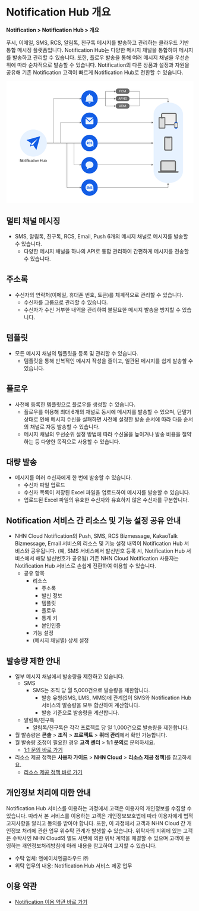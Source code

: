 <style>
.page__rnb .lst_rnb_item .rnb_item:first-of-type a {
    display: inline !important;
}
</style>
<h1>Notification Hub 개요</h1>

**Notification > Notification Hub > 개요**

푸시, 이메일, SMS, RCS, 알림톡, 친구톡 메시지를 발송하고 관리하는 클라우드 기반 통합 메시징 플랫폼입니다. Notification Hub는 다양한 메시지 채널을 통합하여 메시지를 발송하고 관리할 수 있습니다. 또한, 플로우 발송을 통해 여러 메시지 채널을 우선순위에 따라 순차적으로 발송할 수 있습니다. Notification의 다른 상품과 설정과 자원을 공유해 기존 Notification 고객이 빠르게 Notification Hub로 전환할 수 있습니다.

![전체 구조](../img/overview_800.png)

## 멀티 채널 메시징

* SMS, 알림톡, 친구톡, RCS, Email, Push 6개의 메시지 채널로 메시지를 발송할 수 있습니다.
  * 다양한 메시지 채널을 하나의 API로 통합 관리하여 간편하게 메시지를 전송할 수 있습니다.

## 주소록

* 수신자의 연락처(이메일, 휴대폰 번호, 토큰)를 체계적으로 관리할 수 있습니다.
  * 수신자를 그룹으로 관리할 수 있습니다.
  * 수신자가 수신 거부한 내역을 관리하여 불필요한 메시지 발송을 방지할 수 있습니다.

## 템플릿

* 모든 메시지 채널의 템플릿을 등록 및 관리할 수 있습니다.
  * 템플릿을 통해 반복적인 메시지 작성을 줄이고, 일관된 메시지를 쉽게 발송할 수 있습니다.

## 플로우

* 사전에 등록한 템플릿으로 플로우를 생성할 수 있습니다.
  * 플로우를 이용해 최대 6개의 채널로 동시에 메시지를 발송할 수 있으며, 단말기 상태로 인해 메시지 수신을 실패하면 사전에 설정한 발송 순서에 따라 다음 순서의 채널로 자동 발송할 수 있습니다.
  * 메시지 채널의 우선순위 설정 방법에 따라 수신율을 높이거나 발송 비용을 절약하는 등 다양한 목적으로 사용할 수 있습니다.

## 대량 발송

* 메시지를 여러 수신자에게 한 번에 발송할 수 있습니다.
  * 수신자 파일 업로드
  * 수신자 목록이 저장된 Excel 파일을 업로드하여 메시지를 발송할 수 있습니다.
  * 업로드된 Excel 파일의 유효한 수신자와 유효하지 않은 수신자를 구분합니다.

## Notification 서비스 간 리소스 및 기능 설정 공유 안내

* NHN Cloud Notification의 Push, SMS, RCS Bizmessage, KakaoTalk Bizmessage, Email 서비스의 리소스 및 기능 설정 내역이 Notification Hub 서비스와 공유됩니다. (예, SMS 서비스에서 발신번호 등록 시, Notification Hub 서비스에서 해당 발신번호가 공유됨)
  기존 NHN Cloud Notification 사용자는 Notification Hub 서비스로 손쉽게 전환하여 이용할 수 있습니다.
  * 공유 항목
    * 리소스
      * 주소록
      * 발신 정보
      * 템플릿
      * 플로우
      * 통계 키
      * 본인인증
    *  기능 설정
      * (메시지 채널별) 상세 설정

## 발송량 제한 안내

* 일부 메시지 채널에서 발송량을 제한하고 있습니다.
  * SMS
    * SMS는 조직 당 월 5,000건으로 발송량을 제한합니다.
      * 발송 유형(SMS, LMS, MMS)에 관계없이 SMS와 Notification Hub 서비스의 발송량을 모두 합산하여 계산합니다.
      * 발송 기준으로 발송량을 계산합니다.
  * 알림톡/친구톡
    * 알림톡/친구톡은 각각 프로젝트 당 일 1,000건으로 발송량을 제한합니다.
* 월 발송량은 **콘솔** > **조직** > **프로젝트** > **쿼터 관리**에서 확인 가능합니다.
* 월 발송량 조정이 필요한 경우 **고객 센터** > **1:1 문의**로 문의하세요.
  * [1:1 문의 바로 가기](https://www.nhncloud.com/kr/support/inquiry)
* 리소스 제공 정책은 **사용자 가이드** > **NHN Cloud** > **리소스 제공 정책**]를 참고하세요.
  * [리소스 제공 정책 바로 가기](https://docs.nhncloud.com/ko/nhncloud/ko/resource-policy/)

## 개인정보 처리에 대한 안내

Notification Hub 서비스를 이용하는 과정에서 고객은 이용자의 개인정보를 수집할 수 있습니다. 따라서 본 서비스를 이용하는 고객은 개인정보보호법에 따라 이용자에게 법적 고지사항을 알리고 동의를 받아야 합니다.
또한, 이 과정에서 고객과 NHN Cloud 간 개인정보 처리에 관한 업무 위수탁 관계가 발생할 수 있습니다. 위탁자의 지위에 있는 고객은 수탁사인 NHN Cloud와 별도 서면에 의한 위탁 계약을 체결할 수 있으며 고객이 운영하는 개인정보처리방침에 아래 내용을 참고하여 고지할 수 있습니다.

* 수탁 업체: 엔에이치엔클라우드 ㈜
* 위탁 업무의 내용: Notification Hub 서비스 제공 업무

## 이용 약관

* [Notification 이용 약관 바로 가기](https://kr1-0lodw5frr5-real.api.nhncloudservice.com/popup/terms)
